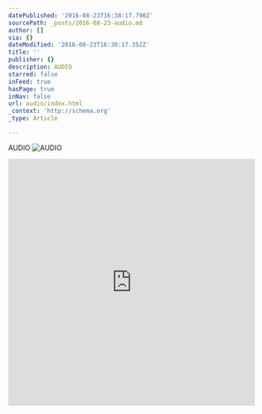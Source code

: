 ```yaml
---
datePublished: '2016-08-23T16:38:17.790Z'
sourcePath: _posts/2016-08-23-audio.md
author: []
via: {}
dateModified: '2016-08-23T16:38:17.352Z'
title: ''
publisher: {}
description: AUDIO
starred: false
inFeed: true
hasPage: true
inNav: false
url: audio/index.html
_context: 'http://schema.org'
_type: Article

---
```

AUDIO
![AUDIO](https://the-grid-user-content.s3-us-west-2.amazonaws.com/2fef93b5-3f4a-4858-b272-20134ae62591.jpg)

<iframe src="https://cdn.embedly.com/widgets/media.html?src=https%3A%2F%2Fw.soundcloud.com%2Fplayer%2F%3Fvisual%3Dtrue%26url%3Dhttp%253A%252F%252Fapi.soundcloud.com%252Ftracks%252F181356357%26show_artwork%3Dtrue&amp;url=https%3A%2F%2Fsoundcloud.com%2Falexmelcher%2Fifyoureallytry&amp;image=http%3A%2F%2Fi1.sndcdn.com%2Fartworks-000100132807-00u354-t500x500.jpg&amp;key=b7d04c9b404c499eba89ee7072e1c4f7&amp;type=text%2Fhtml&amp;schema=soundcloud" width="500" height="500" scrolling="no" frameborder="0" allowfullscreen="" style=""></iframe>